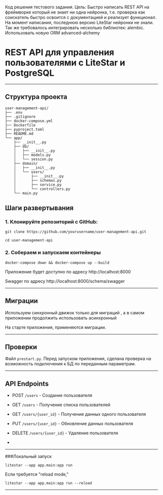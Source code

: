 Код решения тестового задания. Цель: Быстро написать REST API на фреймворке который не знает ни одна нейронка, т.е. проверка как соискатель быстро освоится с документацией и реализует функционал. На момент написания, последнюю версию LiteStar нейронки не знали. Так же требовалось интегрировать несколько библиотек: alembic. Использовать новую ORM advanced-alchemy 

# REST API для управления пользователями с LiteStar и PostgreSQL
----
## Структура проекта
```text
user-management-api/
├── .env
├── .gitignore
├── docker-compose.yml
├── Dockerfile
├── pyproject.toml
├── README.md
└── app/
    ├── __init__.py
    ├── db/
    │   ├── __init__.py
    │   ├── models.py
    │   └── session.py
    ├── domain/
    │   ├── __init__.py
    │   └── users/
    │       ├── __init__.py
    │       ├── schemas.py
    │       ├── service.py
    │       └── controllers.py
    └── main.py
```
## Шаги развертывания

### 1. Клонируйте репозиторий с GitHub:
`git clone https://github.com/yourusername/user-management-api.git`

`cd user-management-api`

### 2. Собераем и запускаем контейнеры
`docker-compose down && docker-compose up --build`

Приложение будет доступно по адресу http://localhost:8000

Swagger по адресу http://localhost:8000/schema/swagger

---

## Миграции

Используем синхронный движок только для миграций , а в самом приложении продолжить использовать асинхронный

На старте приложения, применяются миграции.

---

## Проверки

Файл `prestart.py`.
Перед запуском приложения, сделана проверка на возможность подключения к БД по переданным параметрам.

---

## API Endpoints

* POST `/users` - Создание пользователя

* GET `/users` - Получение списка пользователей

* GET `/users/{user_id}` - Получение данных одного пользователя

* PUT `/users/{user_id}` - Обновление данных пользователя

* DELETE `/users/{user_id}` - Удаление пользователя
* 
----

###Локальный запуск 

`litestar --app app.main:app run`

Если требуется "reload mode,"

`litestar --app app.main:app run --reload`

-----
